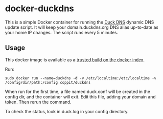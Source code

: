 
docker-duckdns
==============

This is a simple Docker container for running the [Duck DNS](http://duckdns.org) dynamic DNS update script. It will keep
your domain.duckdns.org DNS alias up-to-date as your home IP changes. The script runs every 5 minutes.

Usage
-----

This docker image is available as a [trusted build on the docker index](https://index.docker.io/u/coppit/duckdns/).

Run:

`sudo docker run --name=duckdns -d -v /etc/localtime:/etc/localtime -v /config/dir/path:/config coppit/duckdns`

When run for the first time, a file named duck.conf will be created in the config dir, and the container will exit. Edit
this file, adding your domain and token. Then rerun the command.

To check the status, look in duck.log in your config directory.
